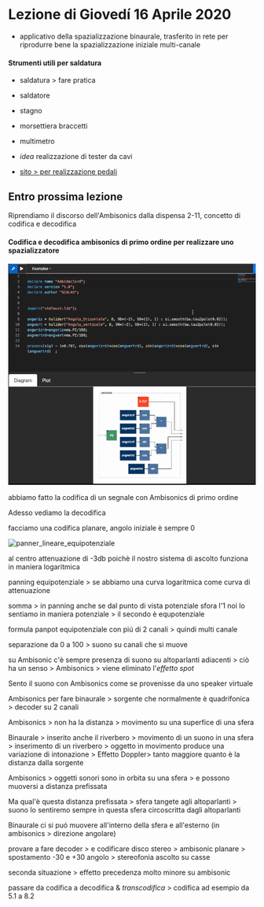 # Lezione di Giovedí 16 Aprile 2020

- applicativo della spazializzazione binaurale, trasferito in rete per riprodurre bene la spazializzazione iniziale multi-canale

#### Strumenti utili per saldatura
- saldatura  > fare pratica
- saldatore
- stagno
- morsettiera braccetti
- multimetro

- _idea_ realizzazione di tester da cavi

- [sito > per realizzazione pedali](https://www.musikding.de/)

Entro prossima lezione
-------------
Riprendiamo il discorso dell'Ambisonics dalla dispensa 2-11, concetto di codifica e decodifica

#### Codifica e decodifica ambisonics di primo ordine per realizzare uno spazializzatore

![encoder_ambisonic_in_faust](https://github.com/SMERM/BN-Tedesco/blob/master/COME-04/20200416/encoder_ambisonic_in_faust.png)

abbiamo fatto la codifica di un segnale con Ambisonics di primo ordine

Adesso vediamo la decodifica

facciamo una codifica planare, angolo iniziale è sempre 0

![panner_lineare_equipotenziale]()

al centro attenuazione di -3db poichè il nostro sistema di ascolto funziona in maniera logaritmica

panning equipotenziale > se abbiamo una curva logaritmica come curva di attenuazione

somma > in panning anche se dal punto di vista potenziale sfora l'1 noi lo sentiamo in maniera potenziale > il secondo è equpotenziale

formula panpot equipotenziale con piú di 2 canali > quindi multi canale

separazione da 0 a 100 > suono su canali che si muove

su Ambisonic c'è sempre presenza di suono su altoparlanti adiacenti > ciò ha un senso > Ambisonics > viene eliminato l'_effetto spot_

Sento il suono con Ambisonics come se provenisse da uno speaker virtuale

Ambisonics per fare binaurale > sorgente che normalmente è quadrifonica > decoder su 2 canali

Ambisonics > non ha la distanza > movimento su una superfice di una sfera

Binaurale > inserito anche il riverbero > movimento di un suono in una sfera > inserimento di un riverbero > oggetto in movimento produce una variazione di intonazione > Effetto Doppler> tanto maggiore quanto è la distanza dalla sorgente

Ambisonics > oggetti sonori sono in orbita su una sfera > e possono muoversi a distanza prefissata

Ma qual'è questa distanza prefissata > sfera tangete agli altoparlanti > suono lo sentiremo sempre in questa sfera circoscritta dagli altoparlanti

Binaurale ci si puó muovere all'interno della sfera e all'esterno (in ambisonics > direzione angolare)

provare a fare decoder > e codificare disco stereo > ambisonic planare > spostamento -30 e +30 angolo > stereofonia ascolto su casse

seconda situazione > effetto precedenza molto minore su ambisonic

passare da codifica a decodifica & _transcodifica_ > codifica ad esempio da 5.1 a 8.2
